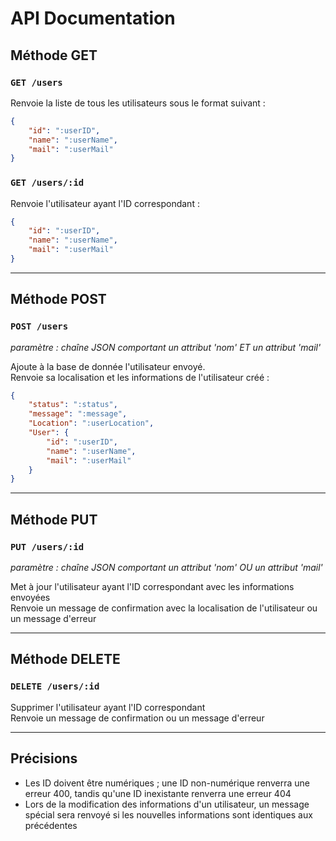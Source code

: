 # API Documentation  

## Méthode GET
### ```GET /users```
Renvoie la liste de tous les utilisateurs sous le format suivant :
```JSON
{
    "id": ":userID",
    "name": ":userName",
    "mail": ":userMail"
}
```

### ```GET /users/:id```
Renvoie l'utilisateur ayant l'ID correspondant :
```JSON
{
    "id": ":userID",
    "name": ":userName",
    "mail": ":userMail"
}
```
  
---

## Méthode POST
### ```POST /users```
*paramètre : chaîne JSON comportant un attribut 'nom' ET un attribut 'mail'*  
  
Ajoute à la base de donnée l'utilisateur envoyé.  
Renvoie sa localisation et les informations de l'utilisateur créé : 
```JSON
{
    "status": ":status",
    "message": ":message",
    "Location": ":userLocation",
    "User": {
        "id": ":userID",
        "name": ":userName",
        "mail": ":userMail"
    }
}
```
  
---

## Méthode PUT
### ```PUT /users/:id```
*paramètre : chaîne JSON comportant un attribut 'nom' OU un attribut 'mail'*  
  
Met à jour l'utilisateur ayant l'ID correspondant avec les informations envoyées  
Renvoie un message de confirmation avec la localisation de l'utilisateur ou un message d'erreur  
  
---

## Méthode DELETE
### ```DELETE /users/:id```
Supprimer l'utilisateur ayant l'ID correspondant  
Renvoie un message de confirmation ou un message d'erreur  

---

## Précisions
- Les ID doivent être numériques ; une ID non-numérique renverra une erreur 400, tandis qu'une ID inexistante renverra une erreur 404
- Lors de la modification des informations d'un utilisateur, un message spécial sera renvoyé si les nouvelles informations sont identiques aux précédentes